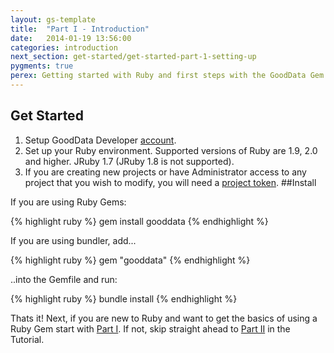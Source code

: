 ```yaml
---
layout: gs-template
title:  "Part I - Introduction"
date:   2014-01-19 13:56:00
categories: introduction
next_section: get-started/get-started-part-1-setting-up
pygments: true
perex: Getting started with Ruby and first steps with the GoodData Gem.
---
```

## Get Started
1. Setup GoodData Developer [account](https://secure.gooddata.com/account.html?#/registration/projectTemplate/urn%3Agooddata%3AOnboarding).
2. Set up your Ruby environment. Supported versions of Ruby are 1.9, 2.0 and higher. JRuby 1.7 (JRuby 1.8 is not supported).
3. If you are creating new projects or have Administrator access to any project that you wish to modify, you will need a [project token](https://developer.gooddata.com/trial/).
##Install

If you are using Ruby Gems:

{% highlight ruby %}
gem install gooddata
{% endhighlight %}

If you are using bundler, add...

{% highlight ruby %}
gem "gooddata"
{% endhighlight %}

..into the Gemfile and run:

{% highlight ruby %}
bundle install
{% endhighlight %}

Thats it! Next, if you are new to Ruby and want to get the basics of using a Ruby Gem start with [Part I](http://sdk.gooddata.com/gooddata-ruby/get-started-part-1-setting-up). If not, skip straight ahead to [Part II](http://sdk.gooddata.com/gooddata-ruby/get-started-part-2-your-first-project) in the Tutorial.

